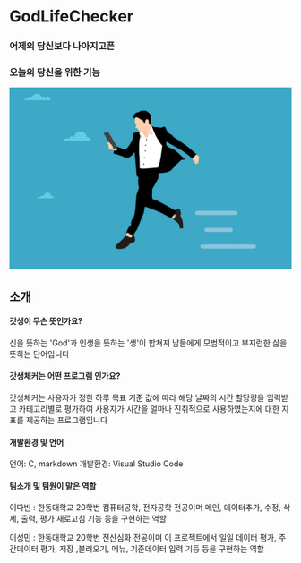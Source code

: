 # GodLifeChecker
### 어제의 당신보다 나아지고픈
### 오늘의 당신을 위한 기능

<img src = "/img/businessman.jpg">

## 소개
#### 갓생이 무슨 뜻인가요?
신을 뜻하는 'God'과 인생을 뜻하는 '생'이 합쳐져 남들에게 모범적이고 부지런한 삶을 뜻하는 단어입니다
#### 갓생체커는 어떤 프로그램 인가요?
갓생체커는 사용자가 정한 하루 목표 기준 값에 따라
해당 날짜의 시간 할당량을 입력받고 카테고리별로 평가하여 
사용자가 시간을 얼마나 진취적으로 사용하였는지에 대한 지표를 제공하는 프로그램입니다 
#### 개발환경 및 언어
언어: C, markdown
개발환경: Visual Studio Code
#### 팀소개 및 팀원이 맡은 역할
이다빈 : 한동대학교 20학번 컴퓨터공학, 전자공학 전공이며 메인, 데이터추가, 수정, 삭제, 출력, 평가 새로고침 기능 등을 구현하는 역할

이성민 : 한동대학교 20학번 전산심화 전공이며 이 프로젝트에서 일일 데이터 평가, 주간데이터 평가, 저장 ,불러오기, 메뉴, 기준데이터 입력 기등 등을 구현하는 역할
